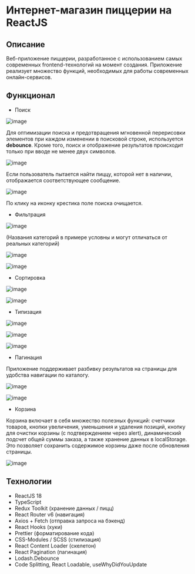# Интернет-магазин пиццерии на ReactJS

## Описание

Веб-приложение пиццерии, разработанное с использованием самых современных frontend-технологий на момент создания. Приложение реализует множество функций, необходимых для работы современных онлайн-сервисов.

## Функционал

- Поиск

![image](https://github.com/user-attachments/assets/c0e42fa4-6450-468a-a7df-600e8eac174f)


Для оптимизации поиска и предотвращения мгновенной перерисовки элементов при каждом изменении в поисковой строке, используется **debounce**. Кроме того, поиск и отображение результатов происходит только при вводе не менее двух символов.

![image](https://github.com/user-attachments/assets/5edf09c3-5faa-40ce-86e3-1b1bf6c0855b)


Если пользователь пытается найти пиццу, которой нет в наличии, отображается соответствующее сообщение.

![image](https://github.com/user-attachments/assets/72779c05-99aa-444c-bd70-589a98fd474a)


По клику на иконку крестика поле поиска очищается.

- Фильтрация
  
![image](https://github.com/user-attachments/assets/17bf4c63-1469-4714-bc95-94d0bf4b9de2)

(Названия категорий в примере условны и могут отличаться от реальных категорий)

![image](https://github.com/user-attachments/assets/6328d345-1616-4c89-b495-cd55cd0f7a3f)

![image](https://github.com/user-attachments/assets/fd245ff3-2343-458f-b20d-987b327b79f5)

- Сортировка

![image](https://github.com/user-attachments/assets/0045ad27-a960-44af-b4e4-451e6cebfe05)

![image](https://github.com/user-attachments/assets/5e1e1d29-c6de-4cd6-9325-b8e20f081245)

- Типизация

![image](https://github.com/user-attachments/assets/42b8781d-4a34-4526-949c-9f49b74c5f1f)

![image](https://github.com/user-attachments/assets/5b7361b1-056c-444d-a1a6-534dd4f0b527)

![image](https://github.com/user-attachments/assets/e8493e41-46b5-4749-b5ba-fd050b96c709)

- Пагинация

Приложение поддерживает разбивку результатов на страницы для удобства навигации по каталогу.

![image](https://github.com/user-attachments/assets/70045324-d465-454c-9dd3-69cc375e8a46)

![image](https://github.com/user-attachments/assets/e3cd14b0-3af5-4bdd-bc94-495ace5123da)

- Корзина

Корзина включает в себя множество полезных функций: счетчики товаров, кнопки увеличения, уменьшения и удаления позиций, кнопку для очистки корзины (с подтверждением через alert), динамический подсчет общей суммы заказа, а также хранение данных в localStorage. Это позволяет сохранить содержимое корзины даже после обновления страницы.

![image](https://github.com/user-attachments/assets/e76e86f5-0b40-4cda-b6b6-6daa453e69e8)

## Технологии
- ReactJS 18
- TypeScript
- Redux Toolkit (хранение данных / пицц)
- React Router v6 (навигация)
- Axios + Fetch (отправка запроса на бэкенд)
- React Hooks (хуки)
- Prettier (форматирование кода)
- CSS-Modules / SCSS (стилизация)
- React Content Loader (скелетон)
- React Pagination (пагинация)
- Lodash.Debounce
- Code Splitting, React Loadable, useWhyDidYouUpdate



